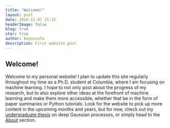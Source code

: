 ```yaml
---
title: "Welcome!"
layout: post
date: 2016-11-07 15:32
headerImage: false
blog: true
star: true
author: keyonvafa
description: First website post
---
```


## Welcome!

Welcome to my personal website! I plan to update this site regularly throughout my time as a Ph.D. student at Columbia, where I am focusing on machine learning. I hope to not only post about the progress of my research, but to also explore other ideas at the forefront of machine learning and make them more accessible, whether that be in the form of paper summaries or Python tutorials. Look for the website to pick up more content in the upcoming months and years, but for now, check out my <a href="{{site.base_url}}/deep-gaussian-processes/">undergraduate thesis</a> on deep Gaussian processes, or simply head to the <a href="{{site.base_url}}/about/">About</a> section. 
